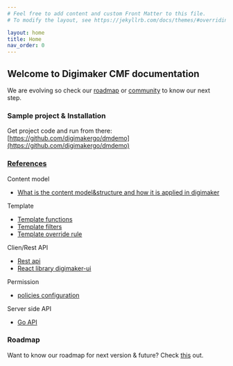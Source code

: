 ```yaml
---
# Feel free to add content and custom Front Matter to this file.
# To modify the layout, see https://jekyllrb.com/docs/themes/#overriding-theme-defaults

layout: home
title: Home
nav_order: 0
---
```


## Welcome to Digimaker CMF documentation

We are evolving so check our [roadmap](/roadmap) or [community](#) to know our next step.

### Sample project & Installation
Get project code and run from there: [https://github.com/digimakergo/dmdemo](https://github.com/digimakergo/dmdemo)


### [References](references/)
Content model
 - [What is the content model&structure and how it is applied in digimaker](cotnent-model)

Template
- [Template functions](references/template-functions)
- [Template filters](references/template-filters)
- [Template override rule](references/template-override)

Clien/Rest API
- [Rest api](references/rest)
- [React library digimaker-ui](references/digimaker-ui)

Permission
- [policies configuration](references/permission)
 
Server side API
- [Go API](references/go)


### Roadmap

Want to know our roadmap for next version & future? Check [this](#/roadmap) out.
